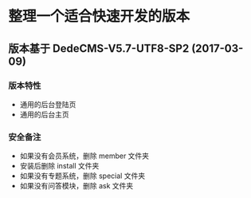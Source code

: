 # 整理一个适合快速开发的版本

## 版本基于 DedeCMS-V5.7-UTF8-SP2 (2017-03-09)

### 版本特性
- 通用的后台登陆页
- 通用的后台主页

### 安全备注
- 如果没有会员系统，删除 member 文件夹
- 安装后删除 install 文件夹
- 如果没有专题系统，删除 special 文件夹
- 如果没有问答模块，删除 ask 文件夹
